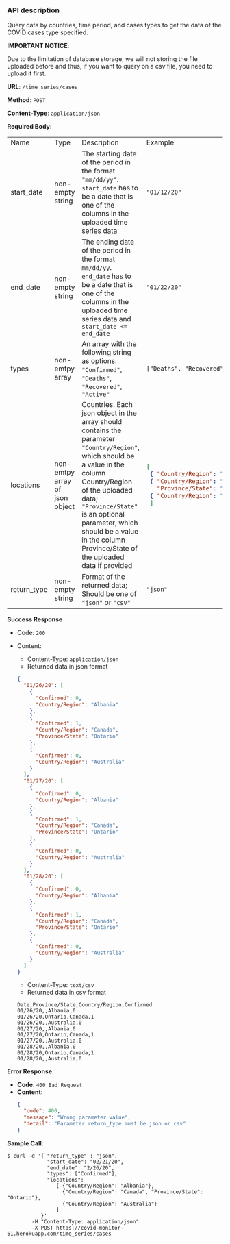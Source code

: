 ### API description

Query data by countries, time period, and cases types to get the data of the COVID cases type specified.

**IMPORTANT NOTICE**:

Due to the limitation of database storage, we will not storing the file uploaded before and thus, if you want to query on a csv file, you need to upload it first.

**URL**: `/time_series/cases`

**Method**: `POST`

**Content-Type**: `application/json`

**Required Body:**

<table>
<tr> 
<td> Name </td> <td> Type </td> <td> Description </td> <td> Example </td>
</tr>
<tr>
<td> start_date </td>
<td> non-empty string </td>
<td> The starting date of the period in the format <code>"mm/dd/yy"</code>. <code>start_date</code> has to be a date that is one of the columns in the uploaded time series data </td>
<td> <code>"01/12/20"</code> </td>
</tr>
<tr>

<td> end_date </td>
<td> non-empty string </td>
<td> The ending date of the period in the format <code>mm/dd/yy</code>. <code>end_date</code> has to be a date that is one of the columns in the uploaded time series data and <code>start_date <= end_date</code> </td>
<td> <code>"01/22/20"</code> </td>
</tr>
<tr>

<td> types </td>
<td> non-emtpy array </td>
<td> An array with the following string as options:  <code>"Confirmed"</code>,  <code>"Deaths"</code>,  <code>"Recovered"</code>,  <code>"Active"</code> </td>
<td> <code>["Deaths", "Recovered"]</code> </td>
</tr>
<tr>

<td> locations </td>
<td> non-emtpy array of json object </td>
<td> Countries. Each json object in the array should contains the parameter <code>"Country/Region"</code>, which should be a value in the column Country/Region of the uploaded data; <code>"Province/State"</code> is an optional parameter, which should be a value in the column Province/State of the uploaded data if provided
</td>
<td> 

```json
[
 { "Country/Region": "Albania" }, 
 { "Country/Region": "Canada", 
   "Province/State": "Ontario" }, 
 { "Country/Region": "Australia" }
 ]
```

</td>
</tr>
<tr>

<td> return_type </td>
<td> non-empty string </td>
<td> Format of the returned data; Should be one of <code>"json"</code> or <code>"csv"</code>
</td>
<td> 
<code>"json"</code>
</td>
</tr>
</table>

**Success Response**

* Code: `200`
* Content:
  * Content-Type: `application/json`
  * Returned data in json format

  ```json
  {
    "01/26/20": [
      {
        "Confirmed": 0, 
        "Country/Region": "Albania"
      }, 
      {
        "Confirmed": 1, 
        "Country/Region": "Canada", 
        "Province/State": "Ontario"
      }, 
      {
        "Confirmed": 0, 
        "Country/Region": "Australia"
      }
    ], 
    "01/27/20": [
      {
        "Confirmed": 0, 
        "Country/Region": "Albania"
      }, 
      {
        "Confirmed": 1, 
        "Country/Region": "Canada", 
        "Province/State": "Ontario"
      }, 
      {
        "Confirmed": 0, 
        "Country/Region": "Australia"
      }
    ], 
    "01/28/20": [
      {
        "Confirmed": 0, 
        "Country/Region": "Albania"
      }, 
      {
        "Confirmed": 1, 
        "Country/Region": "Canada", 
        "Province/State": "Ontario"
      }, 
      {
        "Confirmed": 0, 
        "Country/Region": "Australia"
      }
    ]
  }
  ```
  * Content-Type: `text/csv`
  * Returned data in csv format
  ```
  Date,Province/State,Country/Region,Confirmed
  01/26/20,,Albania,0
  01/26/20,Ontario,Canada,1
  01/26/20,,Australia,0
  01/27/20,,Albania,0
  01/27/20,Ontario,Canada,1
  01/27/20,,Australia,0
  01/28/20,,Albania,0
  01/28/20,Ontario,Canada,1
  01/28/20,,Australia,0     
  ```

**Error Response**

* **Code**: `400 Bad Request`
* **Content**: 
  ```json
  { 
    "code": 400, 
    "message": "Wrong parameter value", 
    "detail": "Parameter return_type must be json or csv" 
  }
  ```

**Sample Call**:
```
$ curl -d '{ "return_type" : "json",
             "start_date": "02/21/20",
             "end_date": "2/26/20",
             "types": ["Confirmed"],
             "locations":
                [ {"Country/Region": "Albania"},  
                  {"Country/Region": "Canada", "Province/State": "Ontario"},
                  {"Country/Region": "Australia"}
                ]
           }' 
        -H "Content-Type: application/json" 
        -X POST https://covid-monitor-61.herokuapp.com/time_series/cases
```

